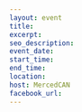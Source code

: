 ```yaml
---
layout: event
title:
excerpt:
seo_description:
event_date:
start_time:
end_time:
location:
host: MercedCAN
facebook_url:
---
```

